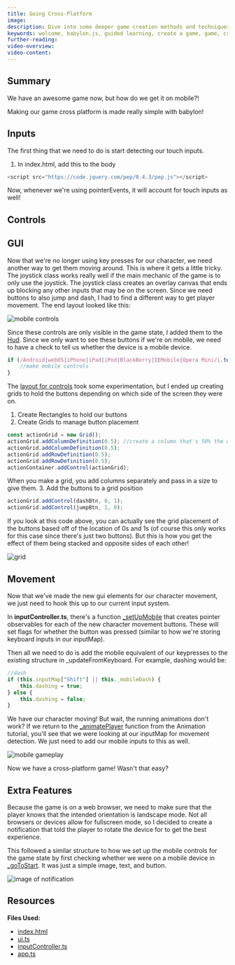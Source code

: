 ```yaml
---
title: Going Cross-Platform
image:
description: Dive into some deeper game creation methods and techniques.
keywords: welcome, babylon.js, guided learning, create a game, game, cross platform, touch
further-reading:
video-overview:
video-content:
---
```


## Summary

We have an awesome game now, but how do we get it on mobile?!

Making our game cross platform is made really simple with babylon!

## Inputs

The first thing that we need to do is start detecting our touch inputs.

1. In index.html, add this to the body

```javascript
<script src="https://code.jquery.com/pep/0.4.3/pep.js"></script>
```

Now, whenever we're using pointerEvents, it will account for touch inputs as well!

## Controls

## GUI

Now that we're no longer using key presses for our character, we need another way to get them moving around. This is where it gets a little tricky. The joystick class works really well if the main mechanic of the game is to only use the joystick. The joystick class creates an overlay canvas that ends up blocking any other inputs that may be on the screen. Since we need buttons to also jump and dash, I had to find a different way to get player movement. The end layout looked like this:

![mobile controls](/img/how_to/create-a-game/mobilecontrols.png)

Since these controls are only visible in the game state, I added them to the [Hud](https://github.com/BabylonJS/SummerFestival/blob/a0abccc2efbb7399820efe2e25f53bb5b4a02500/src/ui.ts#L207). Since we only want to see these buttons if we're on mobile, we need to have a check to tell us whether the device is a mobile device.

```javascript
if (/Android|webOS|iPhone|iPad|iPod|BlackBerry|IEMobile|Opera Mini/i.test(navigator.userAgent)) {
    //make mobile controls
}
```

The [layout for controls](https://github.com/BabylonJS/SummerFestival/blob/a0abccc2efbb7399820efe2e25f53bb5b4a02500/src/ui.ts#L214) took some experimentation, but I ended up creating grids to hold the buttons depending on which side of the screen they were on.

1. Create Rectangles to hold our buttons
2. Create Grids to manage button placement

```javascript
const actionGrid = new Grid();
actionGrid.addColumnDefinition(0.5); //create a column that's 50% the width of the grid
actionGrid.addColumnDefinition(0.5);
actionGrid.addRowDefinition(0.5);
actionGrid.addRowDefinition(0.5);
actionContainer.addControl(actionGrid);
```

When you make a grid, you add columns separately and pass in a size to give them. 3. Add the buttons to a grid position

```javascript
actionGrid.addControl(dashBtn, 0, 1);
actionGrid.addControl(jumpBtn, 1, 0);
```

If you look at this code above, you can actually see the grid placement of the buttons based off of the location of 0s and 1s (of course this only works for this case since there's just two buttons). But this is how you get the effect of them being stacked and opposite sides of each other!

![grid](/img/how_to/create-a-game/gridbuttons.png)

## Movement

Now that we've made the new gui elements for our character movement, we just need to hook this up to our current input system.

In **inputController.ts**, there's a function [\_setUpMobile](https://github.com/BabylonJS/SummerFestival/blob/a0abccc2efbb7399820efe2e25f53bb5b4a02500/src/inputController.ts#L116) that creates pointer observables for each of the new character movement buttons. These will set flags for whether the button was pressed (similar to how we're storing keyboard inputs in our inputMap).

Then all we need to do is add the mobile equivalent of our keypresses to the existing structure in \_updateFromKeyboard. For example, dashing would be:

```javascript
//dash
if (this.inputMap["Shift"] || this._mobileDash) {
    this.dashing = true;
} else {
    this.dashing = false;
}
```

We have our character moving! But wait, the running animations don't work? If we return to the [\_animatePlayer](/guidedLearning/createAGame/animations#animate-player) function from the Animation tutorial, you'll see that we were looking at our inputMap for movement detection. We just need to add our mobile inputs to this as well.

![mobile gameplay](/img/how_to/create-a-game/mobilegameplay.gif)

Now we have a cross-platform game! Wasn't that easy?

## Extra Features

Because the game is on a web browser, we need to make sure that the player knows that the intended orientation is landscape mode. Not all browsers or devices allow for fullscreen mode, so I decided to create a notification that told the player to rotate the device for to get the best experience.

This followed a similar structure to how we set up the mobile controls for the game state by first checking whether we were on a mobile device in [\_goToStart](https://github.com/BabylonJS/SummerFestival/blob/a0abccc2efbb7399820efe2e25f53bb5b4a02500/src/app.ts#L224). It was just a simple image, text, and button.

![image of notification](/img/how_to/create-a-game/rotatedevice.png)

## Resources

**Files Used:**

-   [index.html](https://github.com/BabylonJS/SummerFestival/blob/master/public/index.html)
-   [ui.ts](https://github.com/BabylonJS/SummerFestival/blob/master/src/ui.ts)
-   [inputController.ts](https://github.com/BabylonJS/SummerFestival/blob/master/src/inputController.ts)
-   [app.ts](https://github.com/BabylonJS/SummerFestival/blob/master/src/app.ts)
